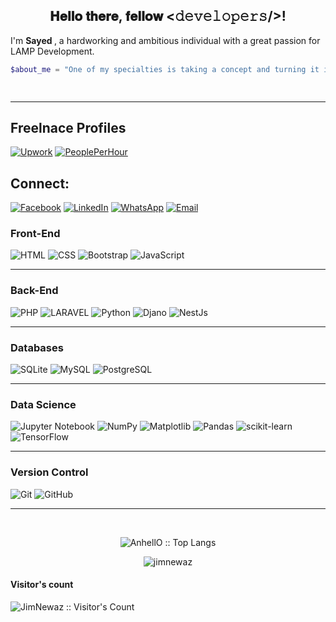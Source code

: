 <div align="center">
  <h2> 𝐇𝐞𝐥𝐥𝐨 𝐭𝐡𝐞𝐫𝐞, 𝐟𝐞𝐥𝐥𝐨𝐰 <𝚍𝚎𝚟𝚎𝚕𝚘𝚙𝚎𝚛𝚜/>! </h2>
</div>

<div>
  <p> 
    I'm <b> Sayed </b>, a hardworking and ambitious individual with a great passion for LAMP Development. 
  </p>    

</div>


```PHP
$about_me = "One of my specialties is taking a concept and turning it into a fully functional platform. I go above and above . '<br>'. to create sites that have a distinct, remarkable, and contemporary aesthetic appeal. I'm able to optimize . "<br>".  complicated integrations to require little to no maintenance while working on their own for years because of my considerable knowledge of web mechanics."

	

```



<hr>

## Freelnace Profiles
[![Upwork](https://img.shields.io/badge/UpWork-6FDA44?style=for-the-badge&logo=Upwork&logoColor=white)](https://www.upwork.com/freelancers/~0145d52d72c6c3e698)
[![PeoplePerHour](https://img.shields.io/badge/peopleperhour-FF7300?style=for-the-badge&logo=peopleperhour&logoColor=white)](https://www.peopleperhour.com/freelancer/technology-programming/sayed_nur_e-newaz-wix-php-wordpress-laravel-qajvavx)

## Connect:
[![Facebook](https://img.shields.io/badge/Facebook-%231877F2.svg?logo=Facebook&logoColor=white&style=for-the-badge)](https://www.facebook.com/jim.newaz)
[![LinkedIn](https://img.shields.io/badge/linkedin-%230077B5.svg?logo=linkedin&logoColor=white&style=for-the-badge)](https://www.linkedin.com/in/sayed-nur-e-newaz-77a40a1b8/) 
[![WhatsApp](https://img.shields.io/badge/WhatsApp-25D366?logo=whatsapp&logoColor=white&style=for-the-badge)](https://wa.me/01611163133)
[![Email](https://img.shields.io/badge/Gmail-D14836?style=for-the-badge&logo=gmail&logoColor=white)](mailto:ximnewaz@gmail.com)

### Front-End
![HTML](https://img.shields.io/badge/HTML-239120?style=for-the-badge&logo=html5&logoColor=white) ![CSS](https://img.shields.io/badge/CSS-239120?&style=for-the-badge&logo=css3&logoColor=white) ![Bootstrap](https://img.shields.io/badge/bootstrap-%23563D7C.svg?logo=bootstrap&logoColor=white&style=for-the-badge) ![JavaScript](https://img.shields.io/badge/javascript-%23323330.svg?logo=javascript&logoColor=%23F7DF1E&style=for-the-badge)

<hr>

### Back-End

![PHP](https://img.shields.io/badge/PHP-777BB4?style=for-the-badge&logo=php&logoColor=white) 
![LARAVEL](https://img.shields.io/badge/Laravel-FF2D20?style=for-the-badge&logo=laravel&logoColor=white) 
![Python](https://img.shields.io/badge/Python-14354C?style=for-the-badge&logo=python&logoColor=white) 
![Djano](https://img.shields.io/badge/Django-092E20?style=for-the-badge&logo=django&logoColor=white)
![NestJs](https://img.shields.io/badge/NestJs-E0234E?style=for-the-badge&logo=NestJs&logoColor=white)

<hr>

### Databases
![SQLite](https://img.shields.io/badge/SQLite-07405E?style=for-the-badge&logo=sqlite&logoColor=white) ![MySQL](https://img.shields.io/badge/MySQL-00000F?style=for-the-badge&logo=mysql&logoColor=white) ![PostgreSQL](https://img.shields.io/badge/PostgreSQL-316192?style=for-the-badge&logo=postgresql&logoColor=white)

<hr>

### Data Science

![Jupyter Notebook](https://img.shields.io/badge/jupyter-%23FA0F00.svg?style=for-the-badge&logo=jupyter&logoColor=white)
![NumPy](https://img.shields.io/badge/numpy-%23013243.svg?style=for-the-badge&logo=numpy&logoColor=white)
![Matplotlib](https://img.shields.io/badge/Matplotlib-%23ffffff.svg?style=for-the-badge&logo=Matplotlib&logoColor=black)
![Pandas](https://img.shields.io/badge/pandas-%23150458.svg?style=for-the-badge&logo=pandas&logoColor=white)
![scikit-learn](https://img.shields.io/badge/scikit--learn-%23F7931E.svg?style=for-the-badge&logo=scikit-learn&logoColor=white)
![TensorFlow](https://img.shields.io/badge/TensorFlow-FF6F00?style=for-the-badge&logo=tensorflow&logoColor=white)

<hr>

### Version Control

![Git](https://img.shields.io/badge/git-%23F05033.svg?logo=git&logoColor=white&style=for-the-badge) ![GitHub](https://img.shields.io/badge/github-%23121011.svg?logo=github&logoColor=white&style=for-the-badge)

<hr>

<br>

<p align="center"><img src="https://github-readme-stats.vercel.app/api/top-langs/?username=JimNewaz&show_icons=true&locale=en&theme=tokyonight&layout=compact" alt="AnhellO :: Top Langs" /></p>


<p align="center"><img src="https://github-readme-stats.vercel.app/api?username=jimnewaz&show_icons=true&locale=en&theme=synthwave" alt="jimnewaz" /></p>


<h4>Visitor's count</h4>

<p><img src="https://profile-counter.glitch.me/{JimNewaz}/count.svg" alt="JimNewaz :: Visitor's Count" /></p>


